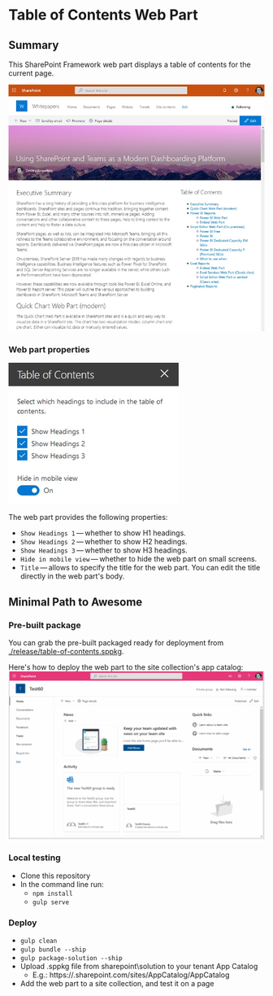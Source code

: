 # Table of Contents Web Part

## Summary
This SharePoint Framework web part displays a table of contents for the current page.

![web part preview](./assets/table-of-contents-display.jpg)

### Web part properties

![web part properties](./assets/table-of-contents-properties.jpg)

The web part provides the following properties:
- `Show Headings 1`&thinsp;&mdash;&thinsp;whether to show H1 headings.
- `Show Headings 2`&thinsp;&mdash;&thinsp;whether to show H2 headings.
- `Show Headings 3`&thinsp;&mdash;&thinsp;whether to show H3 headings.
- `Hide in mobile view`&thinsp;&mdash;&thinsp;whether to hide the web part on small screens.
- `Title`&thinsp;&mdash;&thinsp;allows to specify the title for the web part. You can edit the title directly in the web part's body.

## Minimal Path to Awesome
### Pre-built package
You can grab the pre-built packaged ready for deployment from [./release/table-of-contents.sppkg](https://github.com/dmitryrogozhny/sharepoint-lab/blob/master/table-of-contents/release/table-of-contents.sppkg).

Here's how to deploy the web part to the site collection's app catalog:
![deploying to site app catalog](./assets/table-of-contents-deploy-to-site-app-catalog.gif)


### Local testing
- Clone this repository
- In the command line run:
  - `npm install`
  - `gulp serve`

### Deploy
- `gulp clean`
- `gulp bundle --ship`
- `gulp package-solution --ship`
- Upload .sppkg file from sharepoint\solution to your tenant App Catalog
  - E.g.: https://<tenant>.sharepoint.com/sites/AppCatalog/AppCatalog
- Add the web part to a site collection, and test it on a page
